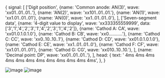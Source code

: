{
  signal:
  [
    ['Digit position',
      {name: 'Common anode: AN(3)', wave: 'xx01..01..01..'},
      {name: 'AN(2)', wave: 'xx101..01..01.'},
      {name: 'AN(1)', wave: 'xx1.01..01..01'},
      {name: 'AN(0)', wave: 'xx1..01..01..0'},
    ],
    ['Seven-segment data',
      {name: '4-digit value to display', wave: 'xx333355559999', data: ['3','1','4','2','3','1','4','2','3','1','4','2']},
      {name: 'Cathod A: CA', wave: 'xx01.0.1.0.1.0'},
      {name: 'Cathod B: CB', wave: 'xx0...........'},
      {name: 'Cathod C: CC', wave: 'xx0..10..10..1'},
      {name: 'Cathod D: CD', wave: 'xx01.0.1.0.1.0'},
      {name: 'Cathod E: CE', wave: 'xx1..01..01..0'},
      {name: 'Cathod F: CF', wave: 'xx1.01..01..01'},
      {name: 'Cathod G: CG', wave: 'xx010..10..10.'},
    ],
    {name: 'Decimal point: DP', wave: 'xx01..01..01..'},
  ],
  head:
  {
    text: '                    4ms   4ms   4ms   4ms   4ms   4ms   4ms   4ms   4ms   4ms   4ms   4ms',
  },
}




![image](https://user-images.githubusercontent.com/99403646/159790257-62437d0b-c700-4723-a301-b17379f8255b.png)
![image](https://user-images.githubusercontent.com/99403646/159790289-c0b71245-a835-4392-87d0-9b630b4759b3.png)
